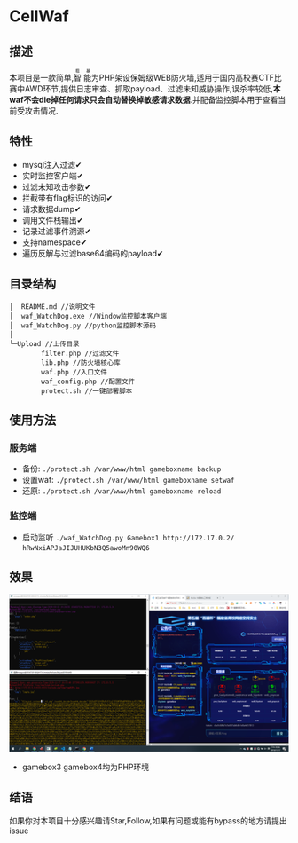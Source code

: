 # CellWaf
## 描述
本项目是一款简单,<ruby>智<rp>(<rp><rt>粗</rt><rp>)</rp>&nbsp;能<rp>(</rp><rt>&nbsp;暴</rt><rp>)</rp></ruby>为PHP架设保姆级WEB防火墙,适用于国内高校赛CTF比赛中AWD环节,提供日志审查、抓取payload、过滤未知威胁操作,误杀率较低,**本waf不会die掉任何请求只会自动替换掉敏感请求数据**.并配备监控脚本用于查看当前受攻击情况.
## 特性
* mysql注入过滤✔
* 实时监控客户端✔
* 过滤未知攻击参数✔
* 拦截带有flag标识的访问✔
* 请求数据dump✔
* 调用文件栈输出✔
* 记录过滤事件溯源✔
* 支持namespace✔
* 遍历反解与过滤base64编码的payload✔
## 目录结构
```
│  README.md //说明文件
│  waf_WatchDog.exe //Window监控脚本客户端
│  waf_WatchDog.py //python监控脚本源码
│  
└─Upload //上传目录
        filter.php //过滤文件
        lib.php //防火墙核心库
        waf.php //入口文件
        waf_config.php //配置文件
        protect.sh //一键部署脚本
```
## 使用方法
### 服务端
* 备份: ```./protect.sh /var/www/html gameboxname backup ```
* 设置waf: ```./protect.sh /var/www/html gameboxname setwaf ```
* 还原: ```./protect.sh /var/www/html gameboxname reload ```
### 监控端
* 启动监听 ```./waf_WatchDog.py Gamebox1 http://172.17.0.2/ hRwNxiAPJaJIJUHUKbN3Q5awoMn90WQ6```
## 效果
![img](./img/result.png)

- gamebox3 gamebox4均为PHP环境

## 结语
如果你对本项目十分感兴趣请Star,Follow,如果有问题或能有bypass的地方请提出issue
